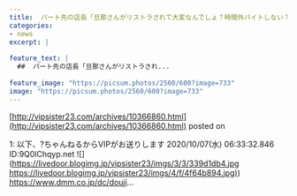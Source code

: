 ```yaml
---
title:  パート先の店長「旦那さんがリストラされて大変なんでしょ？時間外バイトしない？」 人妻「…」
categories:
- news
excerpt: |
  
feature_text: |
  ##  パート先の店長「旦那さんがリストラされ...
  
feature_image: "https://picsum.photos/2560/600?image=733"
image: "https://picsum.photos/2560/600?image=733"
---
```


[http://vipsister23.com/archives/10366860.html](http://vipsister23.com/archives/10366860.html)
posted on 

<!--more-->

1: 以下、?ちゃんねるからVIPがお送りします 2020/10/07(水) 06:33:32.846 ID:9Q0lChqyp.net ![](https://livedoor.blogimg.jp/vipsister23/imgs/3/3/339d1db4.jpg [https://livedoor.blogimg.jp/vipsister23/imgs/4/f/4f64b894.jpg)](https://livedoor.blogimg.jp/vipsister23/imgs/4/f/4f64b894.jpg)) https://www.dmm.co.jp/dc/douji...
